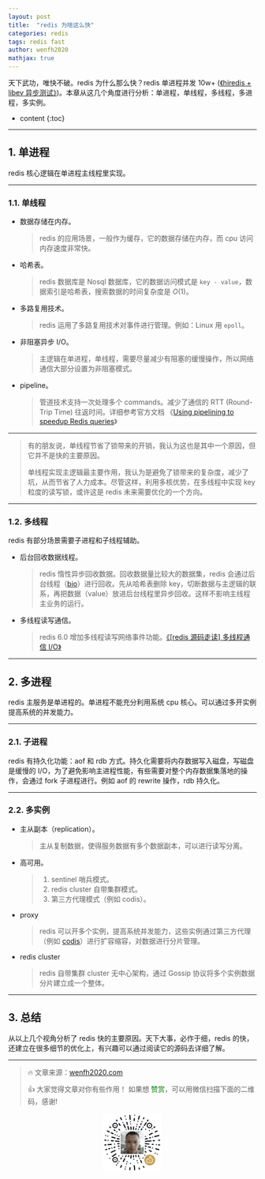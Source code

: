```yaml
---
layout: post
title:  "redis 为啥这么快"
categories: redis
tags: redis fast
author: wenfh2020
mathjax: true
---
```


天下武功，唯快不破。redis 为什么那么快？redis 单进程并发 10w+ ([《hiredis + libev 异步测试》](https://wenfh2020.com/2018/06/17/redis-hiredis-libev/))。本章从这几个角度进行分析：单进程，单线程，多线程，多进程，多实例。



* content
{:toc}

---

## 1. 单进程

redis 核心逻辑在单进程主线程里实现。

---

### 1.1. 单线程

* 数据存储在内存。

  > redis 的应用场景，一般作为缓存，它的数据存储在内存，而 cpu 访问内存速度非常快。

* 哈希表。
  
  > redis 数据库是 Nosql 数据库，它的数据访问模式是 `key - value`，数据索引是哈希表，搜索数据的时间复杂度是 $O(1)$。

* 多路复用技术。

  > redis 运用了多路复用技术对事件进行管理。例如：Linux 用 `epoll`。

* 非阻塞异步 I/O。

  > 主逻辑在单进程，单线程，需要尽量减少有阻塞的缓慢操作，所以网络通信大部分设置为非阻塞模式。

* pipeline。
  
  > 管道技术支持一次处理多个 commands。减少了通信的 RTT (Round-Trip Time) 往返时间。详细参考官方文档 《[Using pipelining to speedup Redis queries](https://redis.io/topics/pipelining)》

---

> 有的朋友说，单线程节省了锁带来的开销，我认为这也是其中一个原因，但它并不是快的主要原因。
>
> 单线程实现主逻辑最主要作用，我认为是避免了锁带来的复杂度，减少了坑，从而节省了人力成本。尽管这样，利用多核优势，在多线程中实现 key 粒度的读写锁，或许这是 redis 未来需要优化的一个方向。

---

### 1.2. 多线程

redis 有部分场景需要子进程和子线程辅助。

* 后台回收数据线程。

  > redis 惰性异步回收数据。回收数据量比较大的数据集，redis 会通过后台线程（[bio](https://github.com/antirez/redis/blob/unstable/src/bio.c)）进行回收。先从哈希表删除 key，切断数据与主逻辑的联系，再把数据（value）放进后台线程里异步回收。这样不影响主线程主业务的运行。

* 多线程读写通信。
  
  > redis 6.0 增加多线程读写网络事件功能。[《[redis 源码走读] 多线程通信 I/O》](https://wenfh2020.com/2020/04/13/redis-multithreading-mode/)

---

## 2. 多进程

redis 主服务是单进程的。单进程不能充分利用系统 cpu 核心。可以通过多开实例提高系统的并发能力。

---

### 2.1. 子进程

redis 有持久化功能：aof 和 rdb 方式。持久化需要将内存数据写入磁盘，写磁盘是缓慢的 I/O，为了避免影响主进程性能，有些需要对整个内存数据集落地的操作，会通过 fork 子进程进行。例如 aof 的 rewrite 操作，rdb 持久化。

---

### 2.2. 多实例

* 主从副本（replication）。

  > 主从复制数据，使得服务数据有多个数据副本，可以进行读写分离。

* 高可用。

  > 1. sentinel 哨兵模式。
  > 2. redis cluster 自带集群模式。
  > 3. 第三方代理模式（例如 codis）。

* proxy

  > redis 可以开多个实例，提高系统并发能力，这些实例通过第三方代理（例如 [codis](https://github.com/CodisLabs/codis)）进行扩容缩容，对数据进行分片管理。

* redis cluster

  > redis 自带集群 cluster 无中心架构，通过 Gossip 协议将多个实例数据分片建立成一个整体。

---

## 3. 总结

从以上几个视角分析了 redis 快的主要原因。天下大事，必作于细，redis 的快，还建立在很多细节的优化上，有兴趣可以通过阅读它的源码去详细了解。

---

> 🔥 文章来源：[wenfh2020.com](https://wenfh2020.com/2020/05/29/redis-fast/)
>
> 👍 大家觉得文章对你有些作用！ 如果想 <font color=green>赞赏</font>，可以用微信扫描下面的二维码，感谢!
<div align=center><img src="/images/2020-08-06-15-49-47.png" width="120"/></div>
